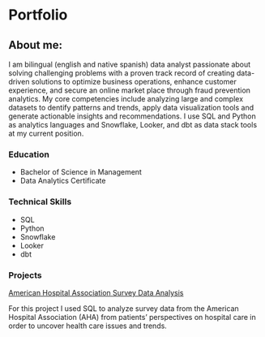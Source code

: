 # Portfolio

## About me: 
I am bilingual (english and native spanish) data analyst passionate about solving challenging problems with a proven track record of creating data-driven solutions to optimize business operations, enhance customer experience, and secure an online market place through fraud prevention analytics. 
My core competencies include analyzing large and complex datasets to dentify patterns and trends, apply data visualization tools and generate actionable insights and recommendations. I use SQL and Python as analytics languages and Snowflake, Looker, and dbt as data stack tools at my current position.

### Education
* Bachelor of Science in Management
* Data Analytics Certificate

### Technical Skills
* SQL
* Python
* Snowflake
* Looker
* dbt

### Projects

[American Hospital Association Survey Data Analysis](https://luisalva1987.github.io/American_Hospital_Association_Survey/) 

For this project I used SQL to analyze survey data from the American Hospital Association (AHA) from patients’ perspectives on hospital care in order to uncover health care issues and trends.


